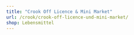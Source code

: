 ```yaml
---
title: "Crook Off Licence & Mini Market"
url: /crook/crook-off-licence-und-mini-market/
shop: Lebensmittel
---
```

